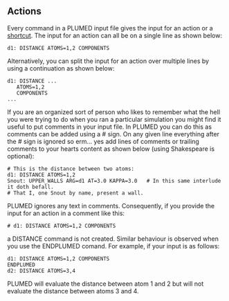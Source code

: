 Actions
-------

Every command in a PLUMED input file gives the input for an action or a [shortcut](shortcuts.md). The input for an action 
can all be on a single line as shown below:

```plumed
d1: DISTANCE ATOMS=1,2 COMPONENTS
```

Alternatively, you can split the input for an action over multiple lines by using a continuation as shown below:

```plumed
d1: DISTANCE ...
   ATOMS=1,2 
   COMPONENTS
...
```

If you are an organized sort of person who likes to remember what the hell you were trying to do when you ran a
particular simulation you might find it useful to put comments in your input file.  In PLUMED you can do this as
comments can be added using a # sign.  On any given line everything after the # sign is ignored so
erm... yes add lines of comments or trailing comments to your hearts content as shown below (using Shakespeare is optional):

```plumed
# This is the distance between two atoms:
d1: DISTANCE ATOMS=1,2
Snout: UPPER_WALLS ARG=d1 AT=3.0 KAPPA=3.0   # In this same interlude it doth befall.
# That I, one Snout by name, present a wall.
```

PLUMED ignores any text in comments.  Consequently, if you provide the input for an action in a comment like this:

```plumed
# d1: DISTANCE ATOMS=1,2 COMPONENTS
```

a DISTANCE command is not created. Similar behaviour is observed when you use the ENDPLUMED comand.  For example, if your 
input is as follows:

```plumed
d1: DISTANCE ATOMS=1,2 COMPONENTS
ENDPLUMED
d2: DISTANCE ATOMS=3,4
```

PLUMED will evaluate the distance between atom 1 and 2 but will not evaluate the distance between atoms 3 and 4.
